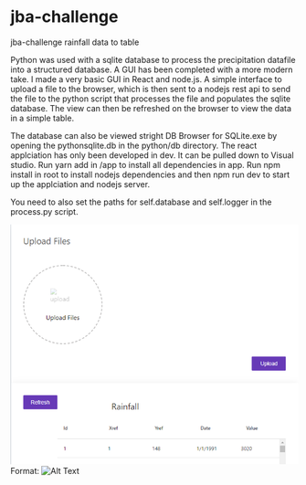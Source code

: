 # jba-challenge
jba-challenge rainfall data to table

Python was used with a sqlite database to process the precipitation datafile into a structured database. A GUI has been completed with a more modern take. I made a very basic GUI in React and node.js. A simple interface to upload a file to the browser, which is then sent to a nodejs rest api to send the file to the python script that processes the file and populates the sqlite database. The view can then be refreshed on the browser to view the data in a simple table.

The database can also be viewed stright DB Browser for SQLite.exe by opening the pythonsqlite.db in the python/db directory.
The react applciation has only been developed in dev. It can be pulled down to Visual studio. Run yarn add in /app to install all dependencies in app. Run npm install in root to install nodejs dependencies and then npm run dev to start up the applciation and nodejs server. 

You need to also set the paths for self.database and self.logger in the process.py script.

![GitHub Logo](/images/GUI.PNG)
Format: ![Alt Text](url)
